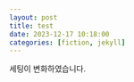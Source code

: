 ```yaml
---
layout: post
title: test
date: 2023-12-17 10:18:00
categories: [fiction, jekyll]
---
```


세팅이 변화하였습니다.
